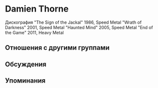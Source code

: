 # Damien Thorne

Дискография
"The Sign of the Jackal" 1986, Speed Metal
"Wrath of Darkness" 2001, Speed Metal
"Haunted Mind" 2005, Speed Metal
"End of the Game" 2011, Heavy Metal

## Отношения с другими группами


## Обсуждения


## Упоминания

